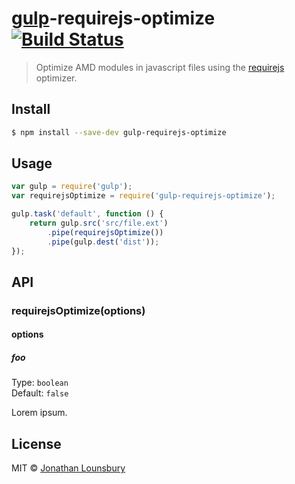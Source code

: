 # [gulp](http://gulpjs.com)-requirejs-optimize [![Build Status](https://travis-ci.org/jlouns/gulp-requirejs-optimize.svg?branch=master)](https://travis-ci.org/jlouns/gulp-requirejs-optimize)

> Optimize AMD modules in javascript files using the [requirejs](https://www.npmjs.org/package/requirejs) optimizer.


## Install

```sh
$ npm install --save-dev gulp-requirejs-optimize
```


## Usage

```js
var gulp = require('gulp');
var requirejsOptimize = require('gulp-requirejs-optimize');

gulp.task('default', function () {
	return gulp.src('src/file.ext')
		.pipe(requirejsOptimize())
		.pipe(gulp.dest('dist'));
});
```


## API

### requirejsOptimize(options)

#### options

##### foo

Type: `boolean`  
Default: `false`

Lorem ipsum.


## License

MIT © [Jonathan Lounsbury](https://github.com/jlouns)
